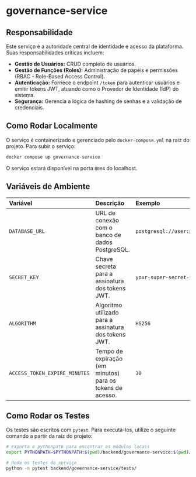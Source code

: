 # governance-service

## Responsabilidade

Este serviço é a autoridade central de identidade e acesso da plataforma. Suas responsabilidades críticas incluem:

*   **Gestão de Usuários:** CRUD completo de usuários.
*   **Gestão de Funções (Roles):** Administração de papéis e permissões (RBAC - Role-Based Access Control).
*   **Autenticação:** Fornece o endpoint `/token` para autenticar usuários e emitir tokens JWT, atuando como o Provedor de Identidade (IdP) do sistema.
*   **Segurança:** Gerencia a lógica de hashing de senhas e a validação de credenciais.

## Como Rodar Localmente

O serviço é containerizado e gerenciado pelo `docker-compose.yml` na raiz do projeto. Para subir o serviço:

```bash
docker compose up governance-service
```

O serviço estará disponível na porta `8004` do localhost.

## Variáveis de Ambiente

| Variável | Descrição | Exemplo |
| :--- | :--- | :--- |
| `DATABASE_URL` | URL de conexão com o banco de dados PostgreSQL. | `postgresql://user:pass@host:port/db` |
| `SECRET_KEY` | Chave secreta para a assinatura dos tokens JWT. | `your-super-secret-key` |
| `ALGORITHM` | Algoritmo utilizado para a assinatura dos tokens JWT. | `HS256` |
| `ACCESS_TOKEN_EXPIRE_MINUTES` | Tempo de expiração (em minutos) para os tokens de acesso. | `30` |

## Como Rodar os Testes

Os testes são escritos com `pytest`. Para executá-los, utilize o seguinte comando a partir da raiz do projeto:

```bash
# Exporta o pythonpath para encontrar os módulos locais
export PYTHONPATH=$PYTHONPATH:$(pwd)/backend/governance-service:$(pwd)/libs/nexora-auth

# Roda os testes do serviço
python -m pytest backend/governance-service/tests/
```

